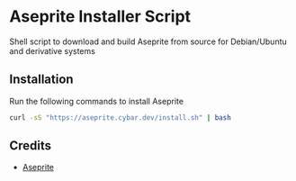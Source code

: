 # Aseprite Installer Script

Shell script to download and build Aseprite from source for Debian/Ubuntu and derivative systems

## Installation

Run the following commands to install Aseprite

```sh
curl -sS "https://aseprite.cybar.dev/install.sh" | bash
```

## Credits

-   [Aseprite](https://github.com/aseprite/aseprite/)
